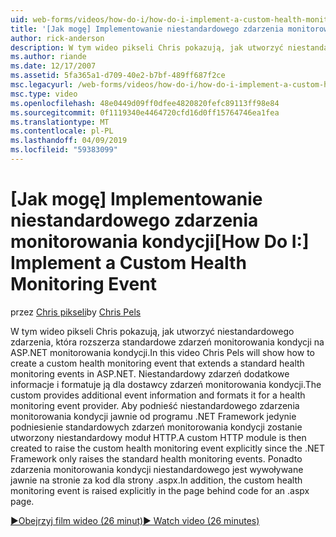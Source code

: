 ```yaml
---
uid: web-forms/videos/how-do-i/how-do-i-implement-a-custom-health-monitoring-event
title: '[Jak mogę] Implementowanie niestandardowego zdarzenia monitorowania kondycji | Dokumentacja firmy Microsoft'
author: rick-anderson
description: W tym wideo pikseli Chris pokazują, jak utworzyć niestandardowego zdarzenia, która rozszerza standardowe zdarzeń monitorowania kondycji na ASP.NET monitorowania kondycji. Pro niestandardowe...
ms.author: riande
ms.date: 12/17/2007
ms.assetid: 5fa365a1-d709-40e2-b7bf-489ff687f2ce
msc.legacyurl: /web-forms/videos/how-do-i/how-do-i-implement-a-custom-health-monitoring-event
msc.type: video
ms.openlocfilehash: 48e0449d09ff0dfee4820820fefc89113ff98e84
ms.sourcegitcommit: 0f1119340e4464720cfd16d0ff15764746ea1fea
ms.translationtype: MT
ms.contentlocale: pl-PL
ms.lasthandoff: 04/09/2019
ms.locfileid: "59383099"
---
```

# <a name="how-do-i-implement-a-custom-health-monitoring-event"></a><span data-ttu-id="38e56-104">[Jak mogę] Implementowanie niestandardowego zdarzenia monitorowania kondycji</span><span class="sxs-lookup"><span data-stu-id="38e56-104">[How Do I:] Implement a Custom Health Monitoring Event</span></span>

<span data-ttu-id="38e56-105">przez [Chris pikseli](https://twitter.com/chrispels)</span><span class="sxs-lookup"><span data-stu-id="38e56-105">by [Chris Pels](https://twitter.com/chrispels)</span></span>

<span data-ttu-id="38e56-106">W tym wideo pikseli Chris pokazują, jak utworzyć niestandardowego zdarzenia, która rozszerza standardowe zdarzeń monitorowania kondycji na ASP.NET monitorowania kondycji.</span><span class="sxs-lookup"><span data-stu-id="38e56-106">In this video Chris Pels will show how to create a custom health monitoring event that extends a standard health monitoring events in ASP.NET.</span></span> <span data-ttu-id="38e56-107">Niestandardowy zdarzeń dodatkowe informacje i formatuje ją dla dostawcy zdarzeń monitorowania kondycji.</span><span class="sxs-lookup"><span data-stu-id="38e56-107">The custom provides additional event information and formats it for a health monitoring event provider.</span></span> <span data-ttu-id="38e56-108">Aby podnieść niestandardowego zdarzenia monitorowania kondycji jawnie od programu .NET Framework jedynie podniesienie standardowych zdarzeń monitorowania kondycji zostanie utworzony niestandardowy moduł HTTP.</span><span class="sxs-lookup"><span data-stu-id="38e56-108">A custom HTTP module is then created to raise the custom health monitoring event explicitly since the .NET Framework only raises the standard health monitoring events.</span></span> <span data-ttu-id="38e56-109">Ponadto zdarzenia monitorowania kondycji niestandardowego jest wywoływane jawnie na stronie za kod dla strony .aspx.</span><span class="sxs-lookup"><span data-stu-id="38e56-109">In addition, the custom health monitoring event is raised explicitly in the page behind code for an .aspx page.</span></span>

[<span data-ttu-id="38e56-110">&#9654;Obejrzyj film wideo (26 minut)</span><span class="sxs-lookup"><span data-stu-id="38e56-110">&#9654; Watch video (26 minutes)</span></span>](https://channel9.msdn.com/Blogs/ASP-NET-Site-Videos/how-do-i-implement-a-custom-health-monitoring-event)
